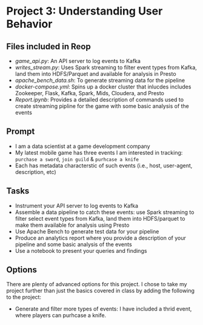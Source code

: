 # Project 3: Understanding User Behavior


## Files included in Reop

- *game_api.py*: An API server to log events to Kafka
- *writes_stream.py*: Uses Spark streaming to filter event types from Kafka, 
  land them into HDFS/Parquet and available for analysis in Presto
- *apache_bench_data.sh*: To generate streaming data for the pipeline
- *docker-compose.yml*: Spins up a docker cluster that inlucdes includes 
  Zookeeper, Flask, Kafka, Spark, Mids, Cloudera, and Presto
- *Report.ipynb*: Provides a detailed description of commands used to create
  streaming pipline for the game with some basic analysis of the events


## Prompt

- I am a data scientist at a game development company  
- My latest mobile game has three events I am interested in tracking: 
  `purchase a sword`, `join guild` & `purhcase a knife`
- Each has metadata characterstic of such events (i.e., host, user-agent,
  description, etc)


## Tasks

- Instrument your API server to log events to Kafka
- Assemble a data pipeline to catch these events: use Spark streaming to filter
  select event types from Kafka, land them into HDFS/parquet to make them
  available for analysis using Presto
- Use Apache Bench to generate test data for your pipeline
- Produce an analytics report where you provide a description of your pipeline
  and some basic analysis of the events
- Use a notebook to present your queries and findings


## Options

There are plenty of advanced options for this project. I chose to
take my project further than just the basics covered in class by 
adding the following to the project:

- Generate and filter more types of events: I have included a thrid event, 
  where players can purhcase a knife. 


